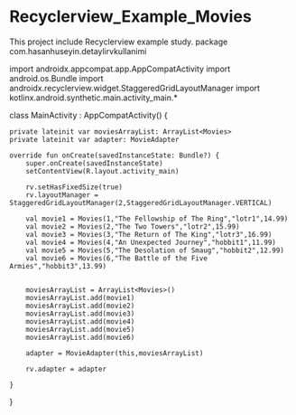 # Recyclerview_Example_Movies
This project include Recyclerview example study. 
package com.hasanhuseyin.detaylirvkullanimi

import androidx.appcompat.app.AppCompatActivity
import android.os.Bundle
import androidx.recyclerview.widget.StaggeredGridLayoutManager
import kotlinx.android.synthetic.main.activity_main.*

class MainActivity : AppCompatActivity() {

    private lateinit var moviesArrayList: ArrayList<Movies>
    private lateinit var adapter: MovieAdapter

    override fun onCreate(savedInstanceState: Bundle?) {
        super.onCreate(savedInstanceState)
        setContentView(R.layout.activity_main)

        rv.setHasFixedSize(true)
        rv.layoutManager = StaggeredGridLayoutManager(2,StaggeredGridLayoutManager.VERTICAL)

        val movie1 = Movies(1,"The Fellowship of The Ring","lotr1",14.99)
        val movie2 = Movies(2,"The Two Towers","lotr2",15.99)
        val movie3 = Movies(3,"The Return of The King","lotr3",16.99)
        val movie4 = Movies(4,"An Unexpected Journey","hobbit1",11.99)
        val movie5 = Movies(5,"The Desolation of Smaug","hobbit2",12.99)
        val movie6 = Movies(6,"The Battle of the Five Armies","hobbit3",13.99)


        moviesArrayList = ArrayList<Movies>()
        moviesArrayList.add(movie1)
        moviesArrayList.add(movie2)
        moviesArrayList.add(movie3)
        moviesArrayList.add(movie4)
        moviesArrayList.add(movie5)
        moviesArrayList.add(movie6)

        adapter = MovieAdapter(this,moviesArrayList)

        rv.adapter = adapter

    }
}
